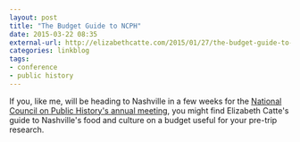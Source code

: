 ```yaml
---
layout: post
title: "The Budget Guide to NCPH"
date: 2015-03-22 08:35
external-url: http://elizabethcatte.com/2015/01/27/the-budget-guide-to-nashville-ncph2015/
categories: linkblog
tags: 
- conference
- public history
---
```


If you, like me, will be heading to Nashville in a few weeks for the
[National Council on Public History's annual
meeting](http://ncph.org/cms/conferences/2015-annual-meeting/), you might find
Elizabeth Catte's guide to Nashville's food and culture on a budget
useful for your pre-trip research.
